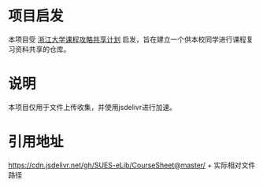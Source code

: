 # 项目启发
本项目受 [浙江大学课程攻略共享计划](https://github.com/QSCTech/zju-icicles) 启发，旨在建立一个供本校同学进行课程复习资料共享的仓库。

# 说明
本项目仅用于文件上传收集，并使用jsdelivr进行加速。


# 引用地址

https://cdn.jsdelivr.net/gh/SUES-eLib/CourseSheet@master/ + 实际相对文件路径
